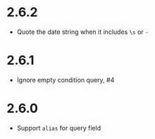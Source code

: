 # 2.6.2
  * Quote the date string when it includes `\s` or `-`

# 2.6.1
  * Ignore empty condition query, #4

# 2.6.0
  * Support `alias` for query field

